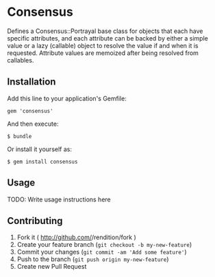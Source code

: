 # Consensus

Defines a Consensus::Portrayal base class for objects that each
have specific attributes, and each attribute can be backed by either
a simple value or a lazy (callable) object to resolve the value if
and when it is requested. Attribute values are memoized after being
resolved from callables.

## Installation

Add this line to your application's Gemfile:

    gem 'consensus'

And then execute:

    $ bundle

Or install it yourself as:

    $ gem install consensus

## Usage

TODO: Write usage instructions here

## Contributing

1. Fork it ( http://github.com/<my-github-username>/rendition/fork )
2. Create your feature branch (`git checkout -b my-new-feature`)
3. Commit your changes (`git commit -am 'Add some feature'`)
4. Push to the branch (`git push origin my-new-feature`)
5. Create new Pull Request

